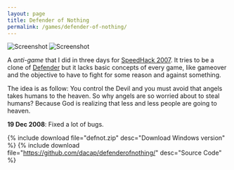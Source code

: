 ```yaml
---
layout: page
title: Defender of Nothing
permalink: /games/defender-of-nothing/
---
```


<img class="img-responsive" src="screenshot0.png" alt="Screenshot" />

<img class="img-responsive" src="screenshot1.png" alt="Screenshot" />

A _anti-game_ that I did in three days for
[SpeedHack 2007](http://www.speedhack.allegro.cc/). It tries to be a
clone of [Defender](http://en.wikipedia.org/wiki/Defender_%28game%29) but
it lacks basic concepts of every game, like gameover and the objective
to have to fight for some reason and against something.

The idea is as follow: You control the Devil and you must avoid that
angels takes humans to the heaven. So why angels are so worried about
to steal humans? Because God is realizing that less and less people
are going to heaven.

**19 Dec 2008**: Fixed a lot of bugs.

{% include download file="defnot.zip" desc="Download Windows version" %}
{% include download file="https://github.com/dacap/defenderofnothing/" desc="Source Code" %}
